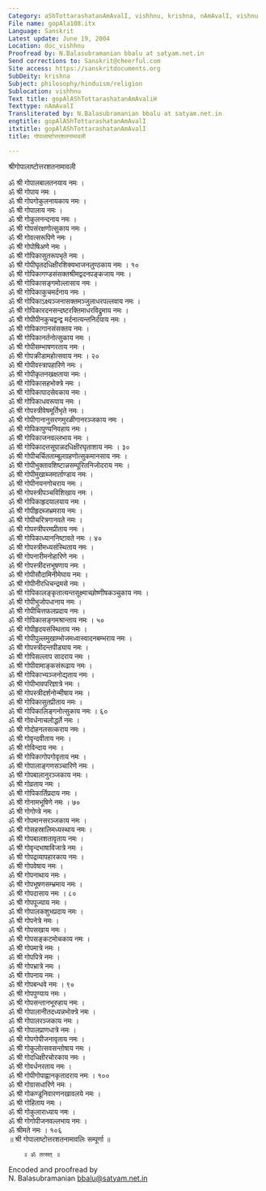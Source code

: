```yaml
---
Category: aShTottarashatanAmAvalI, vishhnu, krishna, nAmAvalI, vishnu
File name: gopAla108.itx
Language: Sanskrit
Latest update: June 19, 2004
Location: doc_vishhnu
Proofread by: N.Balasubramanian bbalu at satyam.net.in
Send corrections to: Sanskrit@cheerful.com
Site access: https://sanskritdocuments.org
SubDeity: krishna
Subject: philosophy/hinduism/religion
Sublocation: vishhnu
Text title: gopAlAShTottarashatanAmAvaliH
Texttype: nAmAvalI
Transliterated by: N.Balasubramanian bbalu at satyam.net.in
engtitle: gopAlAShTottarashatanAmAvalI
itxtitle: gopAlAShTottarashatanAmAvalI
title: गोपालाष्टोत्तरशतनामावली

---
```

  
 श्रीगोपालाष्टोत्तरशतनामावली   
  
ॐ श्री गोपालबालतनयाय नमः ।  
ॐ श्री गोपाय नमः ।  
ॐ श्री गोपगोकुलनायकाय नमः ।  
ॐ श्री गोपालाय नमः ।  
ॐ श्री गोकुलनन्दनाय नमः ।  
ॐ श्री गोपसंरक्षणोत्सुकाय नमः ।  
ॐ श्री गोवत्सरूपिणे नमः ।  
ॐ श्री गोपोषिअणे नमः ।  
ॐ श्री गोपिकासुतरूपभृते नमः ।  
ॐ श्री गोपीघृतदधिक्षीरशिक्यभाजनलुण्ठकाय नमः । १०  
ॐ श्री गोपिकागण्डसंसक्तश्रीमद्वदनपङ्कजाय नमः ।  
ॐ श्री गोपिकासङ्गमोल्लासाय नमः ।  
ॐ श्री गोपिकाकुचमर्दनाय नमः ।  
ॐ श्री गोपिकाऽक्ष्यञ्जनासक्तमञ्जुलाधरपल्लवाय नमः ।  
ॐ श्री गोपिकारदनसन्दष्टरक्तिमाधरविद्रुमाय नमः ।  
ॐ श्री गोपीपीनकुचद्वन्द्व मर्दनात्यन्तनिर्दयाय नमः ।  
ॐ श्री गोपिकागानसंसक्तय नमः ।  
ॐ श्री गोपिकानर्तनोत्सुकाय नमः ।  
ॐ श्री गोपीसम्भाषणरताय नमः ।  
ॐ श्री गोपक्रीडामहोत्सवाय नमः । २०  
ॐ श्री गोपीवस्त्रापहारिणे नमः ।  
ॐ श्री गोपीकृतनखक्षताया नमः ।  
ॐ श्री गोपिकासहभोक्त्रे नमः ।  
ॐ श्री गोपिकापादसेवकाय नमः ।  
ॐ श्री गोपिकाधवरूपाय नमः ।  
ॐ श्री गोपस्त्रीवेषमूर्तिभृते नमः ।  
ॐ श्री गोपीगानानुसरणमुरळीगानरञ्जकाय नमः ।  
ॐ श्री गोपिकापुण्यनिवहाय नमः ।  
ॐ श्री गोपिकाजनवल्लभाय नमः ।  
ॐ श्री गोपिकादत्तसूपान्नदधिक्षीरघृताशाय नमः । ३०  
ॐ श्री गोपीचर्चितताम्बूलग्रहणोत्सुकमानसाय नमः ।  
ॐ श्री गोपीभुक्तावशिष्टान्नसम्पूरितनिजोदराय नमः ।  
ॐ श्री गोपीमुखाब्जमार्ताण्डाय नमः ।  
ॐ श्री गोपीनयनगोचराय नमः ।  
ॐ श्री गोपस्त्रीपञ्चविशिखाय नमः ।  
ॐ श्री गोपिकाहृदयालयाय नमः ।  
ॐ श्री गोपीहृदब्जभ्रमराय नमः ।  
ॐ श्री गोपीचरित्रगानवते नमः ।  
ॐ श्री गोपस्त्रीपरमप्रीताय नमः ।  
ॐ श्री गोपिकाध्याननिष्टावते नमः । ४०  
ॐ श्री गोपस्त्रीमध्यसंस्थिताय नमः ।  
ॐ श्री गोपनारीमनोहारिणे नमः ।  
ॐ श्री गोपस्त्रीदत्तभूषणाय नमः ।  
ॐ श्री गोपीसौदामिनीमेघाय नमः ।  
ॐ श्री गोपीनीरधिचन्द्रमसे नमः ।  
ॐ श्री गोपिकालङ्कृतात्यन्तसूक्ष्माच्छोष्णीषकञ्चुकाय नमः ।  
ॐ श्री गोपीभुजोपधानाय नमः ।  
ॐ श्री गोपीचित्तफलप्रदाय नमः ।  
ॐ श्री गोपिकासङ्गमश्रान्ताय नमः । ५०  
ॐ श्री गोपीहृदयसंस्थिताय नमः ।  
ॐ श्री गोपीपुल्लमुखाम्भोजमध्वास्वादनबम्भराय नमः ।  
ॐ श्री गोपस्त्रीदन्तपीड्याय नमः ।  
ॐ श्री गोपिसल्लाप सादराय नमः ।  
ॐ श्री गोपीवामाङ्कसंरूढाय नमः ।  
ॐ श्री गोपिकाभ्यञ्जनोद्यताय नमः ।  
ॐ श्री गोपीभावपरिज्ञात्रे नमः ।  
ॐ श्री गोपस्त्रीदर्शनोन्मीषाय नमः ।  
ॐ श्री गोपिकासुतप्रीताय नमः ।  
ॐ श्री गोपिकालिङ्गनोत्सुकाय नमः । ६०  
ॐ श्री गोवर्धनाचलोद्धर्ते नमः ।  
ॐ श्री गोदोहनलसत्कराय नमः ।  
ॐ श्री गोवृन्दवीताय नमः ।  
ॐ श्री गोविन्दाय नमः ।  
ॐ श्री गोपिकागोपगोवृताय नमः ।  
ॐ श्री गोपालाङ्गणसञ्चारिणे नमः ।  
ॐ श्री गोपबालानुरञ्जकाय नमः ।  
ॐ श्री गोव्रताय नमः ।  
ॐ श्री गोपिकार्तिप्रदाय नमः ।  
ॐ श्री गोनामभूषिणे नमः । ७०  
ॐ श्री गोगोप्त्रे नमः ।  
ॐ श्री गोपमानसरञ्जकाय नमः ।  
ॐ श्री गोसहस्रालिमध्यस्थाय नमः ।  
ॐ श्री गोपबालशतावृताय नमः ।  
ॐ श्री गोवृन्दभाषाविजात्रे नमः ।  
ॐ श्री गोपद्रव्यापहारकाय नमः ।  
ॐ श्री गोपवेषाय नमः ।  
ॐ श्री गोपनाथाय नमः ।  
ॐ श्री गोपभूषणसम्भ्रमाय नमः ।  
ॐ श्री गोपदासाय नमः । ८०  
ॐ श्री गोपपूज्याय नमः ।  
ॐ श्री गोपालकशुभप्रदाय नमः ।  
ॐ श्री गोपनेत्रे नमः ।  
ॐ श्री गोपसखाय नमः ।  
ॐ श्री गोपसङ्कटमोचकाय नमः ।  
ॐ श्री गोपमात्रे नमः ।  
ॐ श्री गोपपित्रे नमः ।  
ॐ श्री गोपभ्रात्रे नमः ।  
ॐ श्री गोपनाय नमः ।  
ॐ श्री गोपबन्धवे नमः । ९०  
ॐ श्री गोपपुण्याय नमः ।  
ॐ श्री गोपसन्तानभूरुहाय नमः ।  
ॐ श्री गोपालानीतदध्यन्नभोक्त्रे नमः ।  
ॐ श्री गोपालरञ्जकाय नमः ।  
ॐ श्री गोपालप्राणधात्रे नमः ।  
ॐ श्री गोपगोपीजनावृताय नमः ।  
ॐ श्री गोकुलोत्सवसन्तोषाय नमः ।  
ॐ श्री गोदधिक्षीरचोरकाय नमः ।  
ॐ श्री गोवर्धनरताय नमः ।  
ॐ श्री गोपीगोपाह्वानकृतादराय नमः । १००  
ॐ श्री गोग्रासधारिणे नमः ।  
ॐ श्री गोकण्डूनिवारणनखावलये नमः ।  
ॐ श्री गोहिताय नमः ।  
ॐ श्री गोकुलाराध्याय नमः ।  
ॐ श्री गोगोपीजनवल्लभाय नमः ।  
ॐ श्रीमते नमः । १०६  
॥ श्री गोपालाष्टोत्तरशतनामावलिः सम्पूर्णा ॥  
  
        ॥ ॐ तत्सत् ॥  
  
  
Encoded and proofread by  
N. Balasubramanian bbalu@satyam.net.in  
  
